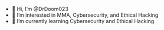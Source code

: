 - 👋 Hi, I’m @DrDoom023
- 👀 I’m interested in MMA, Cybersecurity, and Ethical Hacking
- 🌱 I’m currently learning Cybersecurity and Ethical Hacking

<!---
DrDoom023/DrDoom023 is a ✨ special ✨ repository because its `README.md` (this file) appears on your GitHub profile.
You can click the Preview link to take a look at your changes.
--->

